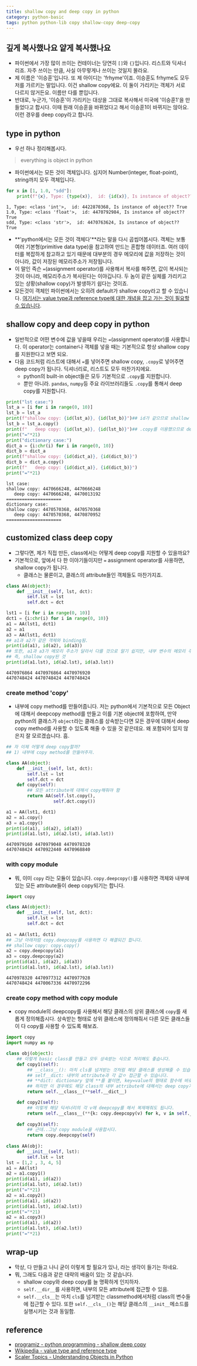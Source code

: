 ```yaml
---
title: shallow copy and deep copy in python
category: python-basic
tags: python python-lib copy shallow-copy deep-copy 
---
```


## 깊게 복사했나요 얕게 복사했나요

- 파이썬에서 가장 많이 쓰이는 컨테이너는 당연히 `[]`와 `{}`입니다. 리스트와 딕셔너리죠. 자주 쓰이는 만큼, 사실 아무렇게나 쓰이는 것일지 몰라요. 
- 제 이름은 '이승훈'입니다. 또 제 아이디는 'frhyme'이죠. 이승훈도 frhyme도 모두 저를 가르키는 말입니다. 이건 shallow copy에요. 이 둘이 가리키는 객체가 서로 다르지 않거든요. 이름만 다를 뿐입니다. 
- 반대로, 누군가, '이승훈'이 가리키는 대상을 그대로 복사해서 미국에 '이승훈1'을 만들었다고 합시다. 이때 원래 이승훈을 바뀌었다고 해서 이승훈1이 바뀌지는 않아요. 이런 경우를 deep copy라고 합니다. 

## type in python 

- 우선 하나 정리해봅시다. 

> everything is object in python

- 파이썬에서는 모든 것이 객체입니다. 심지어 Number(integer, float-point), string까지 모두 객체입니다. 

```python
for x in [1, 1.0, "sdd"]:
    print(f"{x}, Type: {type(x)},  id: {id(x)}, Is instance of object?? {isinstance(x, object)}")
```

```plaintext
1, Type: <class 'int'>,  id: 4422870368, Is instance of object?? True
1.0, Type: <class 'float'>,  id: 4470792984, Is instance of object?? True
sdd, Type: <class 'str'>,  id: 4470763624, Is instance of object?? True
```

- **'python에서는 모든 것이 객체다'**라는 말을 다시 곱씹어봅시다. 객체는 보통 여러 기본형(primitive data type)을 참고하여 만드는 혼합형 데이터죠. 여러 데이터를 복잡하게 참고하고 있기 때문에 대부분의 경우 메모리에 값을 저장하는 것이 아니라, 값이 저장된 메모리주소가 저장됩니다. 
- 이 말인 즉슨 `=`(assignment operator)를 사용해서 복사를 해주면, 값이 복사되는 것이 아니라, 메모리주소가 복사된다는 이야깁니다. 두 놈이 같은 실체를 가리키고 있는 상황(shallow copy)가 발생하기 쉽다는 것이죠. 
- 모든것이 객체인 파이썬에서는 오히려 default가 shallow copy라고 할 수 있습니다. [여기서는 value type과 reference type에 대한 개념을 잡고 가는 것이 필요할 수 있습니다](https://en.wikipedia.org/wiki/Value_type_and_reference_type).

## shallow copy and deep copy in python 

- 일반적으로 어떤 변수에 값을 넣을때 우리는 `=`(assignment operator)를 사용합니다. 이 operator는 container나 객체를 넣을 때는 기본적으로 항상 shallow copy를 지원한다고 보면 되요. 
- 다음 코드처럼 리스트에 대해서 `=`를 넣어주면 shallow copy, `.copy`로 넣어주면 deep copy가 됩니다. 딕셔너리로, 리스트도 모두 마찬가지에요. 
  - python의 built-in object들은 모두 기본적으로 `.copy`를 지원합니다.
  - 뿐만 아니라. `pandas`, `numpy`등 주요 라이브러리들도 `.copy`를 통해서 deep copy를 지원합니다.

```python
print("lst case:")
lst_a = [i for i in range(0, 10)]
lst_b = lst_a
print(f"shallow copy: {id(lst_a)}, {id(lst_b)}")## id가 같으므로 shallow copy
lst_b = lst_a.copy()
print(f"   deep copy: {id(lst_a)}, {id(lst_b)}")## .copy를 이용했으므로 deep copy
print("="*21)
print("dictionary case:")
dict_a = {i:chr(i) for i in range(0, 10)}
dict_b = dict_a
print(f"shallow copy: {id(dict_a)}, {id(dict_b)}")
dict_b = dict_a.copy()
print(f"   deep copy: {id(dict_a)}, {id(dict_b)}")
print("="*21)
```

```plaintext
lst case:
shallow copy: 4470666248, 4470666248
   deep copy: 4470666248, 4470013192
=====================
dictionary case:
shallow copy: 4470570368, 4470570368
   deep copy: 4470570368, 4470870952
=====================
```

## customized class deep copy

- 그렇다면, 제가 직접 만든, class에서는 어떻게 deep copy를 지원할 수 있을까요? 
- 기본적으로, 앞에서 다 한 이야기들이지만 `=` assignment operator를 사용하면, shallow copy가 됩니다. 
  - 클래스는 물론이고, 클래스의 attribute들인 객체들도 마찬가지죠. 

```python
class AA(object):
    def __init__(self, lst, dct):
        self.lst = lst
        self.dct = dct

lst1 = [i for i in range(0, 10)]
dct1 = {i:chr(i) for i in range(0, 10)}
a1 = AA(lst1, dct1)
a2 = a1
a3 = AA(lst1, dct1)
## a1과 a2가 같은 객체와 binding됨. 
print(id(a1), id(a2), id(a3))
## 또한, a1과 a3가 메모리 주소가 달라서 다를 것으로 알기 쉽지만, 내부 변수의 메모리 주소는 같음 
## 즉, shallow copy된 것 
print(id(a1.lst), id(a2.lst), id(a3.lst))
```

```plaintext
4470976864 4470976864 4470976920
4470748424 4470748424 4470748424
```

### create method 'copy'

- 내부에 copy method를 만들어줍니다. 저는 python에서 기본적으로 모든 Object에 대해서 deepcopy method를 만들고 이를 기본 object에 포함하여, 만약 python의 클래스가 `object`라는 클래스를 상속받는다면 모든 경우에 대해서 deep copy method를 사용할 수 있도록 해줄 수 있을 것 같은데요. 왜 포함되어 있지 않은지 잘 모르겠습니다. 흠. 

```python
## 자 이제 어떻게 deep copy할까? 
## 1) 내부에 copy method를 만들어주자. 

class AA(object):
    def __init__(self, lst, dct):
        self.lst = lst
        self.dct = dct
    def copy(self):
        ## 모든 attribute에 대해서 copy해줘야 함
        return AA(self.lst.copy(), 
                  self.dct.copy())

a1 = AA(lst1, dct1)
a2 = a1.copy()
a3 = a1.copy()
print(id(a1), id(a2), id(a3))
print(id(a1.lst), id(a2.lst), id(a3.lst))
```

```plaintext
4470979160 4470979048 4470978320
4470748424 4470922440 4470968840
```

### with copy module

- 뭐, 이미 `copy` 라는 모듈이 있습니다. `copy.deepcopy()`를 사용하면 객체와 내부에 있는 모든 attribute들이 deep copy되기는 합니다. 

```python
import copy

class AA(object):
    def __init__(self, lst, dct):
        self.lst = lst
        self.dct = dct
    
a1 = AA(lst1, dct1)
## 그냥 아래처럼 copy.deepcopy를 사용하면 다 해결되긴 합니다. 
## shallow copy: copy.copy()
a2 = copy.deepcopy(a1)
a3 = copy.deepcopy(a2)
print(id(a1), id(a2), id(a3))
print(id(a1.lst), id(a2.lst), id(a3.lst))
```

```plaintext
4470978320 4470977312 4470977928
4470748424 4470067336 4470972296
```

### create copy method with copy module

- copy module의 deepcopy를 사용해서 해당 클래스의 상위 클래스에 `copy`를 새롭게 정의해줍시다. 상속받는 형태로 상위 클래스에 정의해줘서 다른 모든 클래스들이 다 copy를 사용할 수 있도록 해보죠. 

```python
import copy
import numpy as np 

class obj(object):
    ## 이렇게 basic class를 만들고 모두 상속받는 식으로 처리해도 좋습니다. 
    def copy1(self):
        ## __class__(): 마치 cls를 넘겨받는 것처럼 해당 클래스를 생성해줄 수 있습니다. 
        ## self__dict: 내부의 attribute과 각 값ㅇ 접근할 수 있습니다. 
        ## **dict: dictionary 앞에 **를 붙이면, key=value의 형태로 함수에 바로 넘겨줄 수 있습니다. 
        ## 하지만 이 경우에도 해당 class의 내부 attribute에 대해서는 deep copy가 안됩니다. 
        return self.__class__(**self.__dict__)

    def copy2(self):
        ## 이렇게 해당 딕셔너리의 각 v에 deepcopy를 해서 복제해줘도 됩니다. 
        return self.__class__(**{k: copy.deepcopy(v) for k, v in self.__dict__.items()})
        
    def copy3(self):
        ## 근데..그냥 copy module을 사용합시다. 
        return copy.deepcopy(self)
    
class AA(obj):
    def __init__(self, lst):
        self.lst = lst
lst = [1,2 , 3, 4, 5]
a1 = AA(lst)
a2 = a1.copy1()
print(id(a1), id(a2))
print(id(a1.lst), id(a2.lst))
print("="*21)
a2 = a1.copy2()
print(id(a1), id(a2))
print(id(a1.lst), id(a2.lst))
print("="*21)
a2 = a1.copy3()
print(id(a1), id(a2))
print(id(a1.lst), id(a2.lst))
print("="*21)
```

## wrap-up

- 막상, 다 만들고 나니 굳이 이렇게 할 필요가 있나, 라는 생각이 들기는 하네요. 
- 뭐, 그래도 다음과 같은 대략의 배움이 있는 것 같습니다. 
  - shallow copy와 deep copy를 늘 명확하게 인지하자. 
  - `self.__dir__`를 사용하면, 내부의 모든 attribute에 접근할 수 있음. 
  - `self.__cls__`는 마치 `cls`를 넘겨받는 classmethod에서처럼 class의 변수들에 접근할 수 있다. 또한 `self.__cls__()`는 해당 클래스의 `__init__`메소드를 실행시키는 것과 동일함. 

## reference

- [programiz - python programming - shallow deep copy](https://www.programiz.com/python-programming/shallow-deep-copy)
- [Wikipedia - value type and reference type](https://en.wikipedia.org/wiki/Value_type_and_reference_type)
- [Scaler Topics - Understanding Objects in Python](https://www.scaler.com/topics/python/what-is-object-in-python/)
